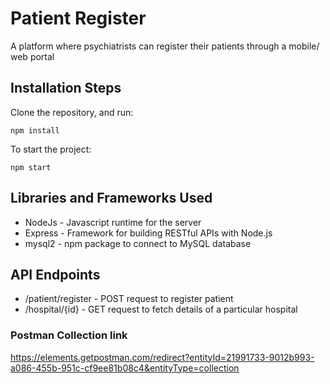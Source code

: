 # Patient Register

A platform where psychiatrists can register their patients through a mobile/ web portal

## Installation Steps

Clone the repository, and run:

```
npm install
```

To start the project:

```
npm start
```

## Libraries and Frameworks Used

- NodeJs - Javascript runtime for the server
- Express - Framework for building RESTful APIs with Node.js
- mysql2 - npm package to connect to MySQL database

## API Endpoints

- /patient/register - POST request to register patient
- /hospital/{id} - GET request to fetch details of a particular hospital

### Postman Collection link

https://elements.getpostman.com/redirect?entityId=21991733-9012b993-a086-455b-951c-cf9ee81b08c4&entityType=collection
